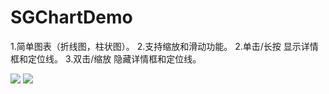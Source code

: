 # SGChartDemo
1.简单图表（折线图，柱状图）。 2.支持缩放和滑动功能。 2.单击/长按 显示详情框和定位线。 3.双击/缩放 隐藏详情框和定位线。

![](https://img.wenhairu.com/image/8OpTX)
![](https://img.wenhairu.com/image/8O5xp)

